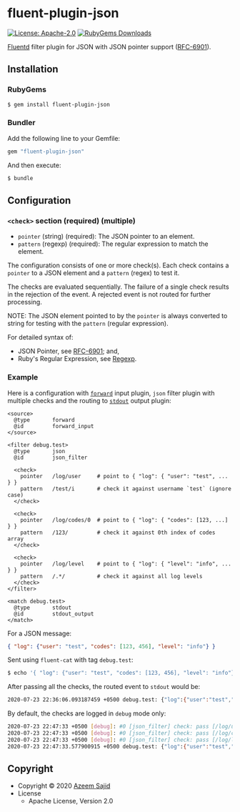 # fluent-plugin-json

[![License: Apache-2.0](https://img.shields.io/badge/License-Apache-blue.svg?style=flat-square)](https://github.com/iamAzeem/fluent-plugin-json/blob/master/LICENSE)
[![RubyGems Downloads](https://img.shields.io/gem/dt/fluent-plugin-json?color=blue&style=flat-square&label=Downloads)](https://rubygems.org/gems/fluent-plugin-json)

[Fluentd](https://fluentd.org/) filter plugin for JSON with JSON pointer support
([RFC-6901](https://tools.ietf.org/html/rfc6901)).

## Installation

### RubyGems

```bash
$ gem install fluent-plugin-json
```

### Bundler

Add the following line to your Gemfile:

```ruby
gem "fluent-plugin-json"
```

And then execute:

```bash
$ bundle
```

## Configuration

### `<check>` section (required) (multiple)

* `pointer` (string) (required): The JSON pointer to an element.
* `pattern` (regexp) (required): The regular expression to match the element.

The configuration consists of one or more check(s). Each check contains a
`pointer` to a JSON element and a `pattern` (regex) to test it.

The checks are evaluated sequentially. The failure of a single check results in
the rejection of the event. A rejected event is not routed for further
processing.

NOTE: The JSON element pointed to by the `pointer` is always converted to string
for testing with the `pattern` (regular expression).

For detailed syntax of:

- JSON Pointer, see [RFC-6901](https://tools.ietf.org/html/rfc6901#section-5); and,
- Ruby's Regular Expression, see [Regexp](https://ruby-doc.org/core-2.4.1/Regexp.html).

### Example

Here is a configuration with
[`forward`](https://docs.fluentd.org/v/1.0/input/forward) input plugin, `json`
filter plugin with multiple checks and the routing to
[`stdout`](https://docs.fluentd.org/v/1.0/output/stdout) output plugin:

```text
<source>
  @type       forward
  @id         forward_input
</source>

<filter debug.test>
  @type       json
  @id         json_filter

  <check>
    pointer   /log/user     # point to { "log": { "user": "test", ... } }
    pattern   /test/i       # check it against username `test` (ignore case)
  </check>

  <check>
    pointer   /log/codes/0  # point to { "log": { "codes": [123, ...] } }
    pattern   /123/         # check it against 0th index of codes array
  </check>

  <check>
    pointer   /log/level    # point to { "log": { "level": "info", ... } }
    pattern   /.*/          # check it against all log levels
  </check>
</filter>

<match debug.test>
  @type       stdout
  @id         stdout_output
</match>
```

For a JSON message:

```json
{ "log": {"user": "test", "codes": [123, 456], "level": "info"} }
```

Sent using `fluent-cat` with tag `debug.test`:

```bash
$ echo '{ "log": {"user": "test", "codes": [123, 456], "level": "info"} }' | fluent-cat "debug.test"
```

After passing all the checks, the routed event to `stdout` would be:

```bash
2020-07-23 22:36:06.093187459 +0500 debug.test: {"log":{"user":"test","codes":[123,456],"level":"info"}}
```

By default, the checks are logged in `debug` mode only:

```bash
2020-07-23 22:47:33 +0500 [debug]: #0 [json_filter] check: pass [/log/user -> 'test'] (/test/)
2020-07-23 22:47:33 +0500 [debug]: #0 [json_filter] check: pass [/log/codes/0 -> '123'] (/123/)
2020-07-23 22:47:33 +0500 [debug]: #0 [json_filter] check: pass [/log/level -> 'info'] (/.*/)
2020-07-23 22:47:33.577900915 +0500 debug.test: {"log":{"user":"test","codes":[123,456],"level":"info"}}
```

## Copyright

* Copyright &copy; 2020 [Azeem Sajid](https://www.linkedin.com/in/az33msajid/)
* License
  * Apache License, Version 2.0
